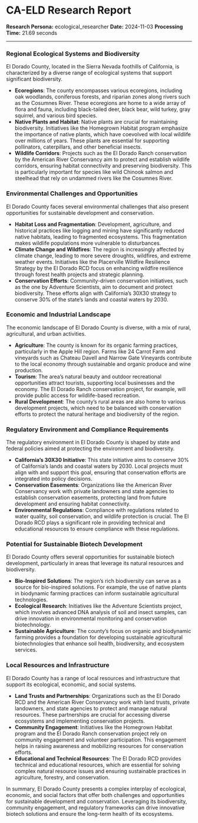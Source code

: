 # CA-ELD Research Report

**Research Persona:** ecological_researcher
**Date:** 2024-11-03
**Processing Time:** 21.69 seconds

---

### Regional Ecological Systems and Biodiversity

El Dorado County, located in the Sierra Nevada foothills of California, is characterized by a diverse range of ecological systems that support significant biodiversity.

- **Ecoregions**: The county encompasses various ecoregions, including oak woodlands, coniferous forests, and riparian zones along rivers such as the Cosumnes River. These ecoregions are home to a wide array of flora and fauna, including black-tailed deer, black bear, wild turkey, gray squirrel, and various bird species.
- **Native Plants and Habitat**: Native plants are crucial for maintaining biodiversity. Initiatives like the Homegrown Habitat program emphasize the importance of native plants, which have coevolved with local wildlife over millions of years. These plants are essential for supporting pollinators, caterpillars, and other beneficial insects.
- **Wildlife Corridors**: Projects such as the El Dorado Ranch conservation by the American River Conservancy aim to protect and establish wildlife corridors, ensuring habitat connectivity and preserving biodiversity. This is particularly important for species like wild Chinook salmon and steelhead that rely on undammed rivers like the Cosumnes River.

### Environmental Challenges and Opportunities

El Dorado County faces several environmental challenges that also present opportunities for sustainable development and conservation.

- **Habitat Loss and Fragmentation**: Development, agriculture, and historical practices like logging and mining have significantly reduced native habitats, leading to fragmented ecosystems. This fragmentation makes wildlife populations more vulnerable to disturbances.
- **Climate Change and Wildfires**: The region is increasingly affected by climate change, leading to more severe droughts, wildfires, and extreme weather events. Initiatives like the Placerville Wildfire Resilience Strategy by the El Dorado RCD focus on enhancing wildfire resilience through forest health projects and strategic planning.
- **Conservation Efforts**: Community-driven conservation initiatives, such as the one by Adventure Scientists, aim to document and protect biodiversity. These efforts align with California’s 30X30 strategy to conserve 30% of the state’s lands and coastal waters by 2030.

### Economic and Industrial Landscape

The economic landscape of El Dorado County is diverse, with a mix of rural, agricultural, and urban activities.

- **Agriculture**: The county is known for its organic farming practices, particularly in the Apple Hill region. Farms like 24 Carrot Farm and vineyards such as Chateau Davell and Narrow Gate Vineyards contribute to the local economy through sustainable and organic produce and wine production.
- **Tourism**: The area’s natural beauty and outdoor recreational opportunities attract tourists, supporting local businesses and the economy. The El Dorado Ranch conservation project, for example, will provide public access for wildlife-based recreation.
- **Rural Development**: The county’s rural areas are also home to various development projects, which need to be balanced with conservation efforts to protect the natural heritage and biodiversity of the region.

### Regulatory Environment and Compliance Requirements

The regulatory environment in El Dorado County is shaped by state and federal policies aimed at protecting the environment and biodiversity.

- **California’s 30X30 Initiative**: This state initiative aims to conserve 30% of California’s lands and coastal waters by 2030. Local projects must align with and support this goal, ensuring that conservation efforts are integrated into policy decisions.
- **Conservation Easements**: Organizations like the American River Conservancy work with private landowners and state agencies to establish conservation easements, protecting land from future development and ensuring habitat connectivity.
- **Environmental Regulations**: Compliance with regulations related to water quality, soil conservation, and wildlife protection is crucial. The El Dorado RCD plays a significant role in providing technical and educational resources to ensure compliance with these regulations.

### Potential for Sustainable Biotech Development

El Dorado County offers several opportunities for sustainable biotech development, particularly in areas that leverage its natural resources and biodiversity.

- **Bio-Inspired Solutions**: The region’s rich biodiversity can serve as a source for bio-inspired solutions. For example, the use of native plants in biodynamic farming practices can inform sustainable agricultural technologies.
- **Ecological Research**: Initiatives like the Adventure Scientists project, which involves advanced DNA analysis of soil and insect samples, can drive innovation in environmental monitoring and conservation biotechnology.
- **Sustainable Agriculture**: The county’s focus on organic and biodynamic farming provides a foundation for developing sustainable agricultural biotechnologies that enhance soil health, biodiversity, and ecosystem services.

### Local Resources and Infrastructure

El Dorado County has a range of local resources and infrastructure that support its ecological, economic, and social systems.

- **Land Trusts and Partnerships**: Organizations such as the El Dorado RCD and the American River Conservancy work with land trusts, private landowners, and state agencies to protect and manage natural resources. These partnerships are crucial for accessing diverse ecosystems and implementing conservation projects.
- **Community Engagement**: Initiatives like the Homegrown Habitat program and the El Dorado Ranch conservation project rely on community engagement and volunteer participation. This engagement helps in raising awareness and mobilizing resources for conservation efforts.
- **Educational and Technical Resources**: The El Dorado RCD provides technical and educational resources, which are essential for solving complex natural resource issues and ensuring sustainable practices in agriculture, forestry, and conservation.

In summary, El Dorado County presents a complex interplay of ecological, economic, and social factors that offer both challenges and opportunities for sustainable development and conservation. Leveraging its biodiversity, community engagement, and regulatory frameworks can drive innovative biotech solutions and ensure the long-term health of its ecosystems.